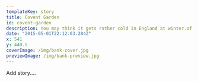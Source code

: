 ```yaml
---
templateKey: story
title: Covent Garden
id: covent-garden
description: You may think it gets rather cold in England at winter.of England's capital unless you take a trip to London Zoo.
date: "2015-05-01T22:12:03.284Z"
x: 541
y: 440.5
coverImage: /img/bank-cover.jpg
previewImage: /img/bank-preview.jpg
---
```


Add story....
